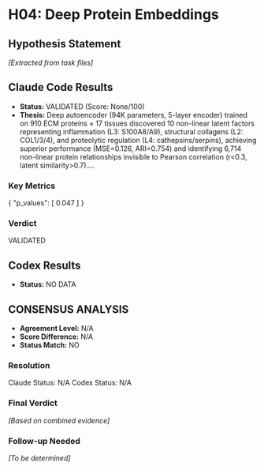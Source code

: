 # H04: Deep Protein Embeddings

## Hypothesis Statement

*[Extracted from task files]*

## Claude Code Results

- **Status:** VALIDATED (Score: None/100)
- **Thesis:** Deep autoencoder (94K parameters, 5-layer encoder) trained on 910 ECM proteins × 17 tissues discovered 10 non-linear latent factors representing inflammation (L3: S100A8/A9), structural collagens (L2: COL1/3/4), and proteolytic regulation (L4: cathepsins/serpins), achieving superior performance (MSE=0.126, ARI=0.754) and identifying 6,714 non-linear protein relationships invisible to Pearson correlation (r<0.3, latent similarity>0.7)....

### Key Metrics
{
  "p_values": [
    0.047
  ]
}

### Verdict
VALIDATED


## Codex Results

- **Status:** NO DATA


## CONSENSUS ANALYSIS

- **Agreement Level:** N/A
- **Score Difference:** N/A
- **Status Match:** NO

### Resolution
Claude Status: N/A
Codex Status: N/A

### Final Verdict
*[Based on combined evidence]*

### Follow-up Needed
*[To be determined]*

